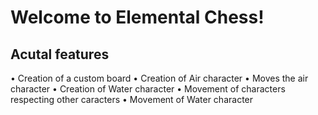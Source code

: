 # Welcome to Elemental Chess!

## Acutal features

• Creation of a custom board
• Creation of Air character
• Moves the air character
• Creation of Water character
• Movement of characters respecting other caracters
• Movement of Water character
 
